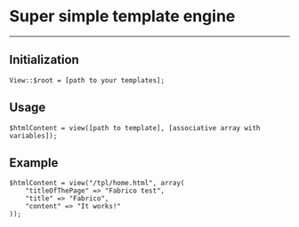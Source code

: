 # Super simple template engine

- - -

## Initialization

    View::$root = [path to your templates];

## Usage

    $htmlContent = view([path to template], [associative array with variables]);

## Example

    $htmlContent = view("/tpl/home.html", array(
        "titleOfThePage" => "Fabrico test",
        "title" => "Fabrico",
        "content" => "It works!"
    ));